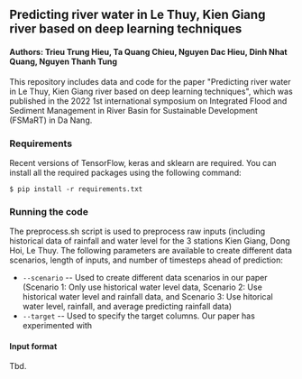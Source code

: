## Predicting river water  in Le Thuy, Kien Giang river based on deep learning techniques
#### Authors: Trieu Trung Hieu, Ta Quang Chieu, Nguyen Dac Hieu, Dinh Nhat Quang, Nguyen Thanh Tung

This repository includes data and code for the paper "Predicting river water  in Le Thuy, Kien Giang river based on deep learning techniques", which was published in the 2022 1st international symposium on Integrated Flood and Sediment Management in River Basin for Sustainable Development (FSMaRT) in Da Nang.

### Requirements

Recent versions of TensorFlow, keras and sklearn are required. You can install all the required packages using the following command:

	$ pip install -r requirements.txt

### Running the code

The preprocess.sh script is used to preprocess raw inputs (including historical data of rainfall and water level for the 3 stations Kien Giang, Dong Hoi, Le Thuy. The following parameters are available to create different data scenarios, length of inputs, and number of timesteps ahead of prediction: 
* `--scenario` -- Used to create different data scenarios in our paper (Scenario 1: Only use historical water level data, Scenario 2: Use historical water level and rainfall data, and Scenario 3: Use hitorical water level, rainfall, and average predicting rainfall data)
* `--target` -- Used to specify the target columns. Our paper has experimented with 

#### Input format

Tbd.

